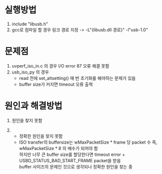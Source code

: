 # 실행방법
1. include "libusb.h"
2. gcc로 컴파일 할 경우 링크 경로 지정 -> -L"{libusb.dll 경로}" -l"usb-1.0"

# 문제점
1. uvperf_iso_in.c 의 경우 I/O error 87 오류 해결 못함
2. usb_iso_py 의 경우
    * read 전에 set_altsetting() 매 번 초기화를 해야하는 문제가 있음
    * buffer size가 커지면 timeout 오류 출력

# 원인과 해결방법
1. 원인을 찾지 못함  

2.
    * 정확한 원인을 찾지 못함
    * ISO transfer의 buffersize는 wMaxPacketSize * frame 당 packet 수 즉, wMaxPacketSize * 8 의 배수가 되어야 함  
    하지만 너무 큰 buffer size를 할당한다면 timeout error + USBD_STATUS_BAD_START_FRAME packet을 받음  
    buffer 사이즈의 문제인 것으로 생각되나 정확한 원인을 찾는 중